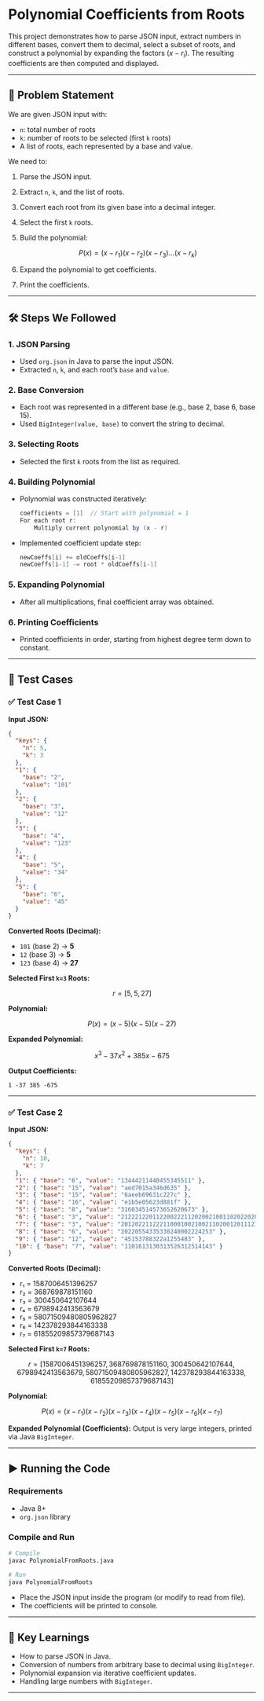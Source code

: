 # Polynomial Coefficients from Roots

This project demonstrates how to parse JSON input, extract numbers in different bases, convert them to decimal, select a subset of roots, and construct a polynomial by expanding the factors $(x - r_i)$. The resulting coefficients are then computed and displayed.

---

## 📌 Problem Statement

We are given JSON input with:

* `n`: total number of roots
* `k`: number of roots to be selected (first `k` roots)
* A list of roots, each represented by a base and value.

We need to:

1. Parse the JSON input.

2. Extract `n`, `k`, and the list of roots.

3. Convert each root from its given base into a decimal integer.

4. Select the first `k` roots.

5. Build the polynomial:

   $$
   P(x) = (x - r_1)(x - r_2)(x - r_3)\dots(x - r_k)
   $$

6. Expand the polynomial to get coefficients.

7. Print the coefficients.

---

## 🛠️ Steps We Followed

### **1. JSON Parsing**

* Used `org.json` in Java to parse the input JSON.
* Extracted `n`, `k`, and each root’s `base` and `value`.

### **2. Base Conversion**

* Each root was represented in a different base (e.g., base 2, base 6, base 15).
* Used `BigInteger(value, base)` to convert the string to decimal.

### **3. Selecting Roots**

* Selected the first `k` roots from the list as required.

### **4. Building Polynomial**

* Polynomial was constructed iteratively:

  ```java
  coefficients = [1]  // Start with polynomial = 1
  For each root r:
      Multiply current polynomial by (x - r)
  ```

* Implemented coefficient update step:

  ```java
  newCoeffs[i] += oldCoeffs[i-1]
  newCoeffs[i-1] -= root * oldCoeffs[i-1]
  ```

### **5. Expanding Polynomial**

* After all multiplications, final coefficient array was obtained.

### **6. Printing Coefficients**

* Printed coefficients in order, starting from highest degree term down to constant.

---

## 📂 Test Cases

### ✅ Test Case 1

**Input JSON:**

```json
{
  "keys": {
    "n": 5,
    "k": 3
  },
  "1": {
    "base": "2",
    "value": "101"
  },
  "2": {
    "base": "3",
    "value": "12"
  },
  "3": {
    "base": "4",
    "value": "123"
  },
  "4": {
    "base": "5",
    "value": "34"
  },
  "5": {
    "base": "6",
    "value": "45"
  }
}
```

**Converted Roots (Decimal):**

* `101` (base 2) → **5**
* `12` (base 3) → **5**
* `123` (base 4) → **27**

**Selected First `k=3` Roots:**

$$
r = [5, 5, 27]
$$

**Polynomial:**

$$
P(x) = (x - 5)(x - 5)(x - 27)
$$

**Expanded Polynomial:**

$$
x^3 - 37x^2 + 385x - 675
$$

**Output Coefficients:**

```
1 -37 385 -675
```

---

### ✅ Test Case 2

**Input JSON:**

```json
{
  "keys": {
    "n": 10,
    "k": 7
  },
  "1": { "base": "6", "value": "13444211440455345511" },
  "2": { "base": "15", "value": "aed7015a346d635" },
  "3": { "base": "15", "value": "6aeeb69631c227c" },
  "4": { "base": "16", "value": "e1b5e05623d881f" },
  "5": { "base": "8", "value": "316034514573652620673" },
  "6": { "base": "3", "value": "2122212201122002221120200210011020220200" },
  "7": { "base": "3", "value": "20120221122211000100210021102001201112121" },
  "8": { "base": "6", "value": "20220554335330240002224253" },
  "9": { "base": "12", "value": "45153788322a1255483" },
  "10": { "base": "7", "value": "1101613130313526312514143" }
}
```

**Converted Roots (Decimal):**

* r₁ = 1587006451396257
* r₂ = 368769878151160
* r₃ = 300450642107644
* r₄ = 6798942413563679
* r₅ = 58071509480805962827
* r₆ = 142378293844163338
* r₇ = 61855209857379687143

**Selected First `k=7` Roots:**

$$
r = [1587006451396257, 368769878151160, 300450642107644, 6798942413563679, 58071509480805962827, 142378293844163338, 61855209857379687143]
$$

**Polynomial:**

$$
P(x) = (x - r_1)(x - r_2)(x - r_3)(x - r_4)(x - r_5)(x - r_6)(x - r_7)
$$

**Expanded Polynomial (Coefficients):**
Output is very large integers, printed via Java `BigInteger`.

---

## ▶️ Running the Code

### **Requirements**

* Java 8+
* `org.json` library

### **Compile and Run**

```bash
# Compile
javac PolynomialFromRoots.java

# Run
java PolynomialFromRoots
```

* Place the JSON input inside the program (or modify to read from file).
* The coefficients will be printed to console.

---

## 📖 Key Learnings

* How to parse JSON in Java.
* Conversion of numbers from arbitrary base to decimal using `BigInteger`.
* Polynomial expansion via iterative coefficient updates.
* Handling large numbers with `BigInteger`.

---

